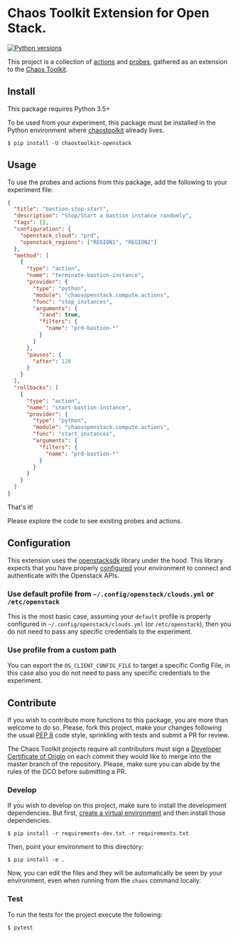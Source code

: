  # Chaos Toolkit Extension for Open Stack.

[![Python versions](https://img.shields.io/pypi/pyversions/chaostoolkit-openstack.svg)](https://www.python.org/)

This project is a collection of [actions][] and [probes][], gathered as an
extension to the [Chaos Toolkit][chaostoolkit].

[actions]: http://chaostoolkit.org/reference/api/experiment/#action
[probes]: http://chaostoolkit.org/reference/api/experiment/#probe
[chaostoolkit]: http://chaostoolkit.org

## Install

This package requires Python 3.5+

To be used from your experiment, this package must be installed in the Python
environment where [chaostoolkit][] already lives.

```
$ pip install -U chaostoolkit-openstack
```

## Usage

To use the probes and actions from this package, add the following to your
experiment file:

```json
{
  "title": "bastion-stop-start",
  "description": "Stop/Start a bastion instance randomly",
  "tags": [],
  "configuration": {
    "openstack_cloud": "prd",
    "openstack_regions": ["REGION1", "REGION2"]
  },
  "method": [
    {
      "type": "action",
      "name": "terminate-bastion-instance",
      "provider": {
        "type": "python",
        "module": "chaosopenstack.compute.actions",
        "func": "stop_instances",
        "arguments": {
          "rand": true,
          "filters": {
            "name": "prd-bastion-*"
          }
        }
      },
      "pauses": {
        "after": 120
      }
    }
  ],
  "rollbacks": [
    {
      "type": "action",
      "name": "start-bastion-instance",
      "provider": {
        "type": "python",
        "module": "chaosopenstack.compute.actions",
        "func": "start_instances",
        "arguments": {
          "filters": {
            "name": "prd-bastion-*"
          }
        }
      }
    }
  ]
}
```

That's it!

Please explore the code to see existing probes and actions.

## Configuration

This extension uses the [openstacksdk][] library under the hood. This library expects
that you have properly [configured][config] your environment to connect and
authenticate with the Openstack APIs.

[openstacksdk]: https://docs.openstack.org/openstacksdk/latest/index.html
[config]: https://docs.openstack.org/openstacksdk/latest/user/guides/connect_from_config.html

### Use default profile from `~/.config/openstack/clouds.yml` or `/etc/openstack`

This is the most basic case, assuming your `default` profile is properly
configured in `~/.config/openstack/clouds.yml` (or `/etc/openstack`),
then you do not need to pass any specific credentials to the experiment.

### Use profile from a custom path

You can export the `OS_CLIENT_CONFIG_FILE` to target a specific Config File, in this case
also you do not need to pass any specific credentials to the experiment.

## Contribute

If you wish to contribute more functions to this package, you are more than
welcome to do so. Please, fork this project, make your changes following the
usual [PEP 8][pep8] code style, sprinkling with tests and submit a PR for
review.

[pep8]: https://pycodestyle.readthedocs.io/en/latest/

The Chaos Toolkit projects require all contributors must sign a
[Developer Certificate of Origin][dco] on each commit they would like to merge
into the master branch of the repository. Please, make sure you can abide by
the rules of the DCO before submitting a PR.

[dco]: https://github.com/probot/dco#how-it-works

### Develop

If you wish to develop on this project, make sure to install the development
dependencies. But first, [create a virtual environment][venv] and then install
those dependencies.

[venv]: http://chaostoolkit.org/reference/usage/install/#create-a-virtual-environment

```console
$ pip install -r requirements-dev.txt -r requirements.txt
```

Then, point your environment to this directory:

```console
$ pip install -e .
```

Now, you can edit the files and they will be automatically be seen by your
environment, even when running from the `chaos` command locally.

### Test

To run the tests for the project execute the following:

```
$ pytest
```
